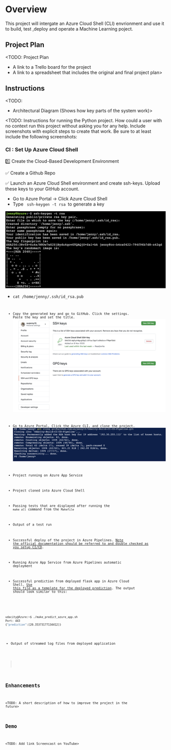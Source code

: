 # Overview

This project will intergate an Azure Cloud Shell (CLI) envrionment and use it to build, test ,deploy and operate a Machine Learning poject.

## Project Plan
<TODO: Project Plan

* A link to a Trello board for the project
* A link to a spreadsheet that includes the original and final project plan>

## Instructions

<TODO:  
* Architectural Diagram (Shows how key parts of the system work)>

<TODO:  Instructions for running the Python project.  How could a user with no context run this project without asking you for any help.  Include screenshots with explicit steps to create that work. Be sure to at least include the following screenshots:
### CI : Set Up Azure Cloud Shell

:one: Create the Cloud-Based Development Environment

:white_check_mark: Create a Github Repo

:white_check_mark: Launch an Azure Cloud Shell environment and create ssh-keys. Upload these keys to your GitHub account.

* Go to Azure Portal -> Click Azure Cloud Shell
* Type <code> ssh-keygen -t rsa </code>to generate a key

![SSH Keygen](./images/sshkeygen.png)
* <code>cat /home/jenny/.ssh/id_rsa.pub<code>
* Copy the generated key and go to GitHub. Click the settings. Paste the key and set the title.
![GitHub Setting](./images/GitHubSetting.png)
* Go to Azure Portal, Click the Azure CLI, and clone the project.
![Clone the project in Azure CLI](./images/GithubCloneProject.png)







* Project running on Azure App Service

* Project cloned into Azure Cloud Shell

* Passing tests that are displayed after running the `make all` command from the `Makefile`

* Output of a test run

* Successful deploy of the project in Azure Pipelines.  [Note the official documentation should be referred to and double checked as you setup CI/CD](https://docs.microsoft.com/en-us/azure/devops/pipelines/ecosystems/python-webapp?view=azure-devops).

* Running Azure App Service from Azure Pipelines automatic deployment

* Successful prediction from deployed flask app in Azure Cloud Shell.  [Use this file as a template for the deployed prediction](https://github.com/udacity/nd082-Azure-Cloud-DevOps-Starter-Code/blob/master/C2-AgileDevelopmentwithAzure/project/starter_files/flask-sklearn/make_predict_azure_app.sh).
The output should look similar to this:

```bash
udacity@Azure:~$ ./make_predict_azure_app.sh
Port: 443
{"prediction":[20.35373177134412]}
```

* Output of streamed log files from deployed application

> 

## Enhancements

<TODO: A short description of how to improve the project in the future>

## Demo 

<TODO: Add link Screencast on YouTube>


